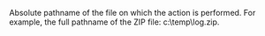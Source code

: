 Absolute pathname of the file on which the action is performed.
            For example, the full pathname of the ZIP file: c:\temp\log.zip.